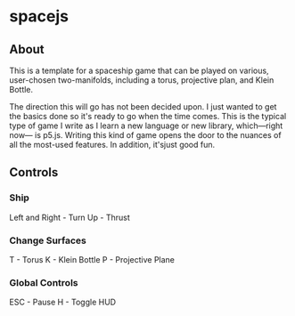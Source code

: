 # spacejs

## About

This is a template for a spaceship game that can be played on various, user-chosen two-manifolds, including a torus, projective plan, and Klein Bottle.

The direction this will go has not been decided upon.
I just wanted to get the basics done so it's ready to go when the time comes. This is the typical type of game I write as I learn a new language or new library, which&mdash;right now&mdash; is p5.js. Writing this kind of game opens the door to the nuances of all the most-used features. In addition, it'sjust good fun.

## Controls

### Ship

Left and Right - Turn
Up - Thrust

### Change Surfaces
T - Torus
K - Klein Bottle
P - Projective Plane

### Global Controls
ESC - Pause
H - Toggle HUD